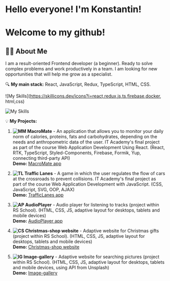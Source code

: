   
# Hello everyone! I'm Konstantin! 
# Welcome to my github! 
## 👩‍💻 About Me

I am a result-oriented Frontend developer (a beginner).
Ready to solve complex problems and work productively in a team. I am looking for new opportunities that will help me grow as a specialist.

🔍 **My main stack:** React, JavaScript, Redux, TypeScript, HTML, CSS.

![My Skills](https://skillicons.dev/icons?i=react,redux,js,ts,firebase,docker, html,css)

![My Skills](https://skillicons.dev/icons?i=svg,styledcomponents,github,gitlab,git,mui,figma)

💡 **My Projects:**
1. **![MM](https://github.com/user-attachments/assets/aae66416-8ce4-4cf0-a972-1ddd8e65a399)
 MacroMate** - An application that allows you to monitor your daily norm of calories, proteins, fats and carbohydrates, depending on the needs and anthropometric data of the user.
IT Academy's final project as part of the course Web Application Development Using React. (React, RTK, TypeScript, Styled-Components, Firebase, Formik, Yup, connecting third-party API)  
**Demo:** [MacroMate app](https://macromate-796f7.web.app)

2. **![TL](https://github.com/user-attachments/assets/6cd09736-754e-43a2-83cd-d948948196cf)
 Traffic Lanes** - A game in which the user regulates the flow of cars at the crossroads to prevent collisions.
IT Academy's final project as part of the course Web Application Development with JavaScript. (CSS, JavaScript, SVG, OOP, AJAX)  
**Demo:** [TrafficLanes app](https://bolbotunov.github.io/traffic_lanes/)

3. **![AP](https://github.com/user-attachments/assets/e95b110c-8044-4a4a-aa50-d8881df4e754)
 AudioPlayer** - Audio player for listening to tracks (project within RS School).
(HTML, CSS, JS, adaptive layout for desktops, tablets and mobile devices)  
**Demo:** [AudioPlayer app](https://bolbotunov.github.io/Audio-player/) 

4. **![CS](https://github.com/user-attachments/assets/3a9a3500-d05d-429e-9cc2-496b41a60ac3)
 Christmas-shop website** - Adaptive website for Christmas gifts (project within RS School).
(HTML, CSS, JS, adaptive layout for desktops, tablets and mobile devices)  
**Demo:** [Christmas-shop website](https://bolbotunov.github.io/Christmas-Shop/)

4. **![IG](https://github.com/user-attachments/assets/d5b77698-c1e9-4501-aee4-4daf804e7230)
 Image-gallery** - Adaptive website for searching pictures (project within RS School).
(HTML, CSS, JS, adaptive layout for desktops, tablets and mobile devices, using API from Unsplash)  
**Demo:** [Image-gallery](https://bolbotunov.github.io/Image-gallery/)






